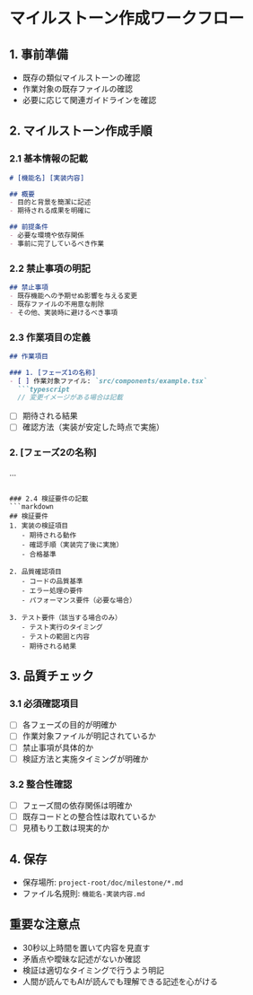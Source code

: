 # マイルストーン作成ワークフロー

## 1. 事前準備
- 既存の類似マイルストーンの確認
- 作業対象の既存ファイルの確認
- 必要に応じて関連ガイドラインを確認

## 2. マイルストーン作成手順

### 2.1 基本情報の記載
```markdown
# [機能名] [実装内容]

## 概要
- 目的と背景を簡潔に記述
- 期待される成果を明確に

## 前提条件
- 必要な環境や依存関係
- 事前に完了しているべき作業
```

### 2.2 禁止事項の明記
```markdown
## 禁止事項
- 既存機能への予期せぬ影響を与える変更
- 既存ファイルの不用意な削除
- その他、実装時に避けるべき事項
```

### 2.3 作業項目の定義
```markdown
## 作業項目

### 1. [フェーズ1の名称]
- [ ] 作業対象ファイル: `src/components/example.tsx`
  ```typescript
  // 変更イメージがある場合は記載
  ```
- [ ] 期待される結果
- [ ] 確認方法（実装が安定した時点で実施）

### 2. [フェーズ2の名称]
...
```

### 2.4 検証要件の記載
```markdown
## 検証要件
1. 実装の検証項目
   - 期待される動作
   - 確認手順（実装完了後に実施）
   - 合格基準

2. 品質確認項目
   - コードの品質基準
   - エラー処理の要件
   - パフォーマンス要件（必要な場合）
   
3. テスト要件（該当する場合のみ）
   - テスト実行のタイミング
   - テストの範囲と内容
   - 期待される結果
```

## 3. 品質チェック

### 3.1 必須確認項目
- [ ] 各フェーズの目的が明確か
- [ ] 作業対象ファイルが明記されているか
- [ ] 禁止事項が具体的か
- [ ] 検証方法と実施タイミングが明確か

### 3.2 整合性確認
- [ ] フェーズ間の依存関係は明確か
- [ ] 既存コードとの整合性は取れているか
- [ ] 見積もり工数は現実的か

## 4. 保存
- 保存場所: `project-root/doc/milestone/*.md`
- ファイル名規則: `機能名-実装内容.md`

## 重要な注意点
- 30秒以上時間を置いて内容を見直す
- 矛盾点や曖昧な記述がないか確認
- 検証は適切なタイミングで行うよう明記
- 人間が読んでもAIが読んでも理解できる記述を心がける 